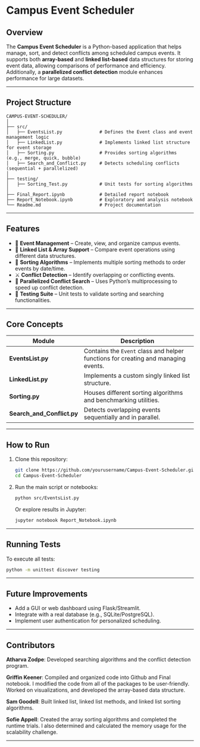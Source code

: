# Campus Event Scheduler

## Overview
The **Campus Event Scheduler** is a Python-based application that helps manage, sort, and detect conflicts among scheduled campus events. It supports both **array-based** and **linked list-based** data structures for storing event data, allowing comparisons of performance and efficiency. Additionally, a **parallelized conflict detection** module enhances performance for large datasets.

---

## Project Structure

```
CAMPUS-EVENT-SCHEDULER/
│
├── src/
│   ├── EventsList.py              # Defines the Event class and event management logic
│   ├── LinkedList.py              # Implements linked list structure for event storage
│   ├── Sorting.py                 # Provides sorting algorithms (e.g., merge, quick, bubble)
│   ├── Search_and_Conflict.py     # Detects scheduling conflicts (sequential + parallelized)
│
├── testing/
│   ├── Sorting_Test.py            # Unit tests for sorting algorithms
│
├── Final_Report.ipynb             # Detailed report notebook
├── Report_Notebook.ipynb          # Exploratory and analysis notebook
└── Readme.md                      # Project documentation
```

---

## Features

- 📅 **Event Management** – Create, view, and organize campus events.
- 🔗 **Linked List & Array Support** – Compare event operations using different data structures.
- 🧩 **Sorting Algorithms** – Implements multiple sorting methods to order events by date/time.
- ⚔️ **Conflict Detection** – Identify overlapping or conflicting events.
- 🚀 **Parallelized Conflict Search** – Uses Python’s multiprocessing to speed up conflict detection.
- 🧪 **Testing Suite** – Unit tests to validate sorting and searching functionalities.

---

## Core Concepts

| Module | Description |
|--------|--------------|
| **EventsList.py** | Contains the `Event` class and helper functions for creating and managing events. |
| **LinkedList.py** | Implements a custom singly linked list structure. |
| **Sorting.py** | Houses different sorting algorithms and benchmarking utilities. |
| **Search_and_Conflict.py** | Detects overlapping events sequentially and in parallel. |

---

## How to Run

1. Clone this repository:
   ```bash
   git clone https://github.com/yourusername/Campus-Event-Scheduler.git
   cd Campus-Event-Scheduler
   ```

2. Run the main script or notebooks:
   ```bash
   python src/EventsList.py
   ```

   Or explore results in Jupyter:
   ```bash
   jupyter notebook Report_Notebook.ipynb
   ```

---

## Running Tests
To execute all tests:
```bash
python -m unittest discover testing
```

---

## Future Improvements
- Add a GUI or web dashboard using Flask/Streamlit.
- Integrate with a real database (e.g., SQLite/PostgreSQL).
- Implement user authentication for personalized scheduling.

---

## Contributors
**Atharva Zodpe**: Developed searching algorithms and the conflict detection program.

**Griffin Keener**: Compiled and organized code into Github and Final notebook. I modified the code from all of the packages to be user-friendly. Worked on visualizations, and developed the array-based data structure.

**Sam Goodell**: Built linked list, linked list methods, and linked list sorting algorithms.

**Sofie Appell**: Created the array sorting algorithms and completed the runtime trials. I also determined and calculated the memory usage for the scalability challenge.

---

